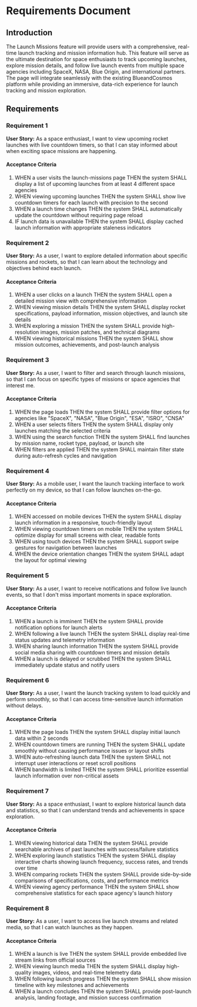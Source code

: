 # Requirements Document

## Introduction

The Launch Missions feature will provide users with a comprehensive, real-time launch tracking and mission information hub. This feature will serve as the ultimate destination for space enthusiasts to track upcoming launches, explore mission details, and follow live launch events from multiple space agencies including SpaceX, NASA, Blue Origin, and international partners. The page will integrate seamlessly with the existing BlueandCosmos platform while providing an immersive, data-rich experience for launch tracking and mission exploration.

## Requirements

### Requirement 1

**User Story:** As a space enthusiast, I want to view upcoming rocket launches with live countdown timers, so that I can stay informed about when exciting space missions are happening.

#### Acceptance Criteria

1. WHEN a user visits the launch-missions page THEN the system SHALL display a list of upcoming launches from at least 4 different space agencies
2. WHEN viewing upcoming launches THEN the system SHALL show live countdown timers for each launch with precision to the second
3. WHEN a launch time changes THEN the system SHALL automatically update the countdown without requiring page reload
4. IF launch data is unavailable THEN the system SHALL display cached launch information with appropriate staleness indicators

### Requirement 2

**User Story:** As a user, I want to explore detailed information about specific missions and rockets, so that I can learn about the technology and objectives behind each launch.

#### Acceptance Criteria

1. WHEN a user clicks on a launch THEN the system SHALL open a detailed mission view with comprehensive information
2. WHEN viewing mission details THEN the system SHALL display rocket specifications, payload information, mission objectives, and launch site details
3. WHEN exploring a mission THEN the system SHALL provide high-resolution images, mission patches, and technical diagrams
4. WHEN viewing historical missions THEN the system SHALL show mission outcomes, achievements, and post-launch analysis

### Requirement 3

**User Story:** As a user, I want to filter and search through launch missions, so that I can focus on specific types of missions or space agencies that interest me.

#### Acceptance Criteria

1. WHEN the page loads THEN the system SHALL provide filter options for agencies like "SpaceX", "NASA", "Blue Origin", "ESA", "ISRO", "CNSA"
2. WHEN a user selects filters THEN the system SHALL display only launches matching the selected criteria
3. WHEN using the search function THEN the system SHALL find launches by mission name, rocket type, payload, or launch site
4. WHEN filters are applied THEN the system SHALL maintain filter state during auto-refresh cycles and navigation

### Requirement 4

**User Story:** As a mobile user, I want the launch tracking interface to work perfectly on my device, so that I can follow launches on-the-go.

#### Acceptance Criteria

1. WHEN accessed on mobile devices THEN the system SHALL display launch information in a responsive, touch-friendly layout
2. WHEN viewing countdown timers on mobile THEN the system SHALL optimize display for small screens with clear, readable fonts
3. WHEN using touch devices THEN the system SHALL support swipe gestures for navigation between launches
4. WHEN the device orientation changes THEN the system SHALL adapt the layout for optimal viewing

### Requirement 5

**User Story:** As a user, I want to receive notifications and follow live launch events, so that I don't miss important moments in space exploration.

#### Acceptance Criteria

1. WHEN a launch is imminent THEN the system SHALL provide notification options for launch alerts
2. WHEN following a live launch THEN the system SHALL display real-time status updates and telemetry information
3. WHEN sharing launch information THEN the system SHALL provide social media sharing with countdown timers and mission details
4. WHEN a launch is delayed or scrubbed THEN the system SHALL immediately update status and notify users

### Requirement 6

**User Story:** As a user, I want the launch tracking system to load quickly and perform smoothly, so that I can access time-sensitive launch information without delays.

#### Acceptance Criteria

1. WHEN the page loads THEN the system SHALL display initial launch data within 2 seconds
2. WHEN countdown timers are running THEN the system SHALL update smoothly without causing performance issues or layout shifts
3. WHEN auto-refreshing launch data THEN the system SHALL not interrupt user interactions or reset scroll positions
4. WHEN bandwidth is limited THEN the system SHALL prioritize essential launch information over non-critical assets

### Requirement 7

**User Story:** As a space enthusiast, I want to explore historical launch data and statistics, so that I can understand trends and achievements in space exploration.

#### Acceptance Criteria

1. WHEN viewing historical data THEN the system SHALL provide searchable archives of past launches with success/failure statistics
2. WHEN exploring launch statistics THEN the system SHALL display interactive charts showing launch frequency, success rates, and trends over time
3. WHEN comparing rockets THEN the system SHALL provide side-by-side comparisons of specifications, costs, and performance metrics
4. WHEN viewing agency performance THEN the system SHALL show comprehensive statistics for each space agency's launch history

### Requirement 8

**User Story:** As a user, I want to access live launch streams and related media, so that I can watch launches as they happen.

#### Acceptance Criteria

1. WHEN a launch is live THEN the system SHALL provide embedded live stream links from official sources
2. WHEN viewing launch media THEN the system SHALL display high-quality images, videos, and real-time telemetry data
3. WHEN following launch progress THEN the system SHALL show mission timeline with key milestones and achievements
4. WHEN a launch concludes THEN the system SHALL provide post-launch analysis, landing footage, and mission success confirmation